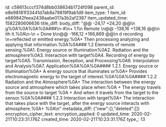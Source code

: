 id: c58613cccf374d8bb038634b1724f098
parent_id: e8e98181f33441d7ab8a79819f9ab1d9
item_type: 1
item_id: e689842feea2438aabe017a3b2af2387
item_updated_time: 1582280606636
title_diff: 
body_diff: "@@ -24,17 +24,20 @@\n g%0A%0A%0A%0A###\n-#\n+ 1.1\n  Remote \n@@ -138,16 +138,16 @@\n ith it.%0A\n-\n + Done b\n@@ -166,12 +166,869 @@\n d recording \n+reflected or emitted energy.%0A+ Then processing analyzing and applying that information.%0A%0A### 1.2 Elements of remote sensing:%0A1. Energy source or Illumination%0A2. Radiation and the atmosphere%0A3. Interaction with target%0A4. Recording of energy by target%0A5. Transmission, Reception, and Processing%0A6. Interpolation and Analysis%0A7. Application%0A%0A%0A#### 1.2.1. Energy source or Illumination%0A+ A energy source that illuminates or%0A+ Provides electromagnetic energy to the target of interest.%0A%0A%0A#### 1.2.2 Radiation and the Atmosphere%0A+ The interaction between the energy source and atmosphere which takes place when:%0A    + The energy travels from the source to target %0A    + And when it travels from the target to the sensor.%0A%0A#### 1.2.3 Interaction with target%0A+ The interaction that takes place with the target, after the energy source interacts with atmosphere.%0A+ %0A\n"
metadata_diff: {"new":{},"deleted":[]}
encryption_cipher_text: 
encryption_applied: 0
updated_time: 2020-02-21T10:23:31.176Z
created_time: 2020-02-21T10:23:31.176Z
type_: 13